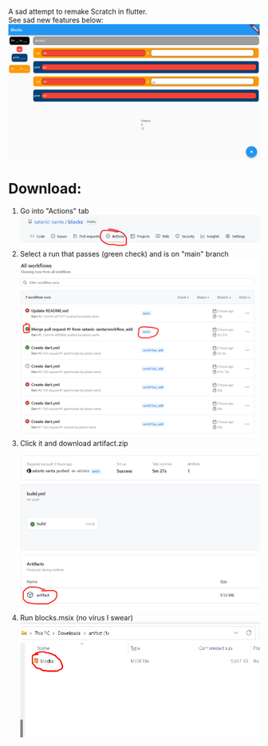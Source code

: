 A sad attempt to remake Scratch in flutter.<br>
See sad new features below:
![](images/features.png)
# Download:
1. Go into "Actions" tab
![](images/step1.png)
2. Select a run that passes (green check) and is on "main" branch
![](images/step2.png)
3. Click it and download artifact.zip
![](images/step3.png)
1. Run blocks.msix (no virus I swear)
![](images/step4.png)
